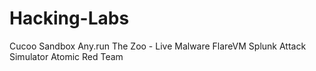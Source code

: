 # Hacking-Labs

Cucoo Sandbox
Any.run
The Zoo - Live Malware
FlareVM
Splunk Attack Simulator
Atomic Red Team
